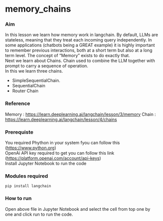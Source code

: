 # memory_chains

### Aim 
In this lesson we learn how memory work in langchain. By default, LLMs are stateless, meaning that they treat each incoming query independently. In some applications (chatbots being a GREAT example) it is highly important to remember previous interactions, both at a short term but also at a long term level. The concept of “Memory” exists to do exactly that.<br/>
Next we learn about Chains. Chain used to combine the LLM together with prompt to carry a sequence of operation.<br/>
In this we learn three chains.<br/>
- SimpleSequentialChain.
- SequentialChain
- Router Chain

### Reference

Memory : https://learn.deeplearning.ai/langchain/lesson/3/memory
Chain : https://learn.deeplearning.ai/langchain/lesson/4/chains

### Prerequiste
You required Phython in your system fyou can follow this (https://www.python.org) <br/>
OpenAi API key required to get you can follow this link (https://platform.openai.com/account/api-keys) <br/>
Install Jupyter Notebook to run the code<br/>

### Modules required
`pip install langchain`

### How to run
Open above file in Jupyter Notebook and select the cell from top one by one and click run to run the code.
